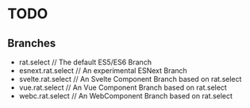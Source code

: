 TODO
====

Branches
--------
- rat.select				// The default ES5/ES6 Branch
- esnext.rat.select		    // An experimental ESNext Branch
- svelte.rat.select 		// An Svelte Component Branch based on rat.select
- vue.rat.select			// An Vue Component Branch based on rat.select
- webc.rat.select 		    // An WebComponent Branch based on rat.select
